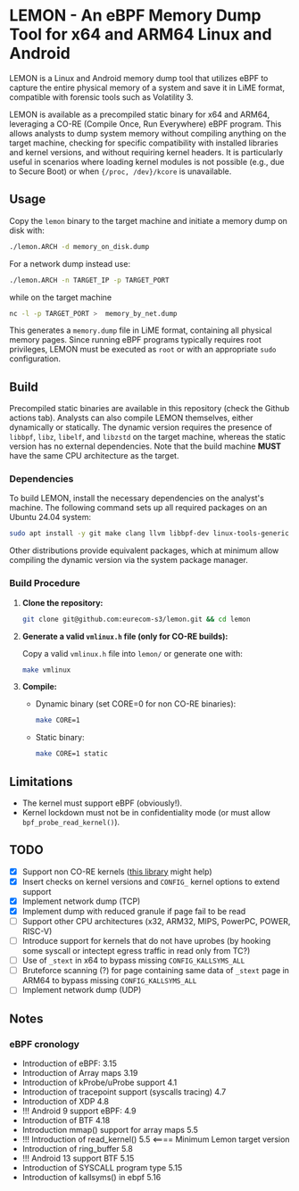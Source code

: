 # LEMON - An eBPF Memory Dump Tool for x64 and ARM64 Linux and Android

LEMON is a Linux and Android memory dump tool that utilizes eBPF to capture the entire physical memory of a system and save it in LiME format, compatible with forensic tools such as Volatility 3.

LEMON is available as a precompiled static binary for x64 and ARM64, leveraging a CO-RE (Compile Once, Run Everywhere) eBPF program. This allows analysts to dump system memory without compiling anything on the target machine, checking for specific compatibility with installed libraries and kernel versions, and without requiring kernel headers. It is particularly useful in scenarios where loading kernel modules is not possible (e.g., due to Secure Boot) or when `{/proc, /dev}/kcore` is unavailable.

## Usage

Copy the `lemon` binary to the target machine and initiate a memory dump on disk with:

```sh
./lemon.ARCH -d memory_on_disk.dump
```

For a network dump instead use:

```sh
./lemon.ARCH -n TARGET_IP -p TARGET_PORT
```
while on the target machine
```sh
nc -l -p TARGET_PORT >  memory_by_net.dump
```

This generates a `memory.dump` file in LiME format, containing all physical memory pages. Since running eBPF programs typically requires root privileges, LEMON must be executed as `root` or with an appropriate `sudo` configuration.

## Build

Precompiled static binaries are available in this repository (check the Github actions tab). Analysts can also compile LEMON themselves, either dynamically or statically. The dynamic version requires the presence of `libbpf`, `libz`, `libelf`, and `libzstd` on the target machine, whereas the static version has no external dependencies. Note that the build machine **MUST** have the same CPU architecture as the target.

### Dependencies

To build LEMON, install the necessary dependencies on the analyst's machine. The following command sets up all required packages on an Ubuntu 24.04 system:

```sh
sudo apt install -y git make clang llvm libbpf-dev linux-tools-generic
```

Other distributions provide equivalent packages, which at minimum allow compiling the dynamic version via the system package manager.

### Build Procedure

1. **Clone the repository:**

   ```sh
   git clone git@github.com:eurecom-s3/lemon.git && cd lemon
   ```

2. **Generate a valid **`vmlinux.h`** file (only for CO-RE builds):**

   Copy a valid `vmlinux.h` file into `lemon/` or generate one with:

   ```sh
   make vmlinux
   ```

3. **Compile:**

   - Dynamic binary (set CORE=0 for non CO-RE binaries):
     ```sh
     make CORE=1
     ```
   - Static binary:
     ```sh
     make CORE=1 static
     ```

## Limitations

- The kernel must support eBPF (obviously!).
- Kernel lockdown must not be in confidentiality mode (or must allow `bpf_probe_read_kernel()`).

## TODO

- [X] Support non CO-RE kernels ([this library](https://github.com/eunomia-bpf/bpf-compatible) might help)
- [X] Insert checks on kernel versions and ```CONFIG_``` kernel options to extend support
- [X] Implement network dump (TCP)
- [X] Implement dump with reduced granule if page fail to be read
- [ ] Support other CPU architectures (x32, ARM32, MIPS, PowerPC, POWER, RISC-V)
- [ ] Introduce support for kernels that do not have uprobes (by hooking some syscall or intectept egress traffic in read only from TC?)
- [ ] Use of `_stext` in x64 to bypass missing `CONFIG_KALLSYMS_ALL`
- [ ] Bruteforce scanning (?) for page containing same data of  `_stext` page in ARM64 to bypass missing `CONFIG_KALLSYMS_ALL`
- [ ] Implement network dump (UDP)

## Notes

### eBPF cronology
- Introduction of eBPF: 3.15
- Introduction of Array maps 3.19
- Introduction of kProbe/uProbe support 4.1
- Introduction of tracepoint support (syscalls tracing) 4.7
- Introduction of XDP 4.8
- !!! Android 9 support eBPF: 4.9
- Introduction of BTF 4.18
- Introduction mmap() support for array maps 5.5
- !!! Introduction of read_kernel() 5.5 <==== Minimum Lemon target version
- Introduction of ring_buffer 5.8
- !!! Android 13 support BTF 5.15
- Introduction of SYSCALL program type 5.15
- Introduction of kallsyms() in ebpf 5.16
